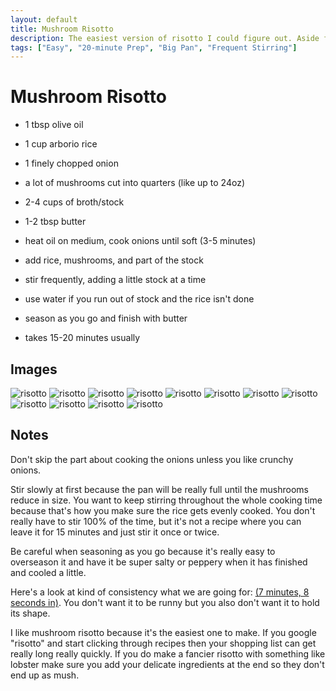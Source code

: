 ```yaml
---
layout: default
title: Mushroom Risotto
description: The easiest version of risotto I could figure out. Aside from the arborio rice you don't need any special ingredients or techniques.
tags: ["Easy", "20-minute Prep", "Big Pan", "Frequent Stirring"]
---
```


# Mushroom Risotto

- 1 tbsp olive oil
- 1 cup arborio rice
- 1 finely chopped onion
- a lot of mushrooms cut into quarters (like up to 24oz)
- 2-4 cups of broth/stock
- 1-2 tbsp butter

- heat oil on medium, cook onions until soft (3-5 minutes)
- add rice, mushrooms, and part of the stock
- stir frequently, adding a little stock at a time
- use water if you run out of stock and the rice isn't done
- season as you go and finish with butter
- takes 15-20 minutes usually

## Images

![risotto](/assets/images/recipes/risotto/risotto-1.jpg)
![risotto](/assets/images/recipes/risotto/risotto-2.jpg)
![risotto](/assets/images/recipes/risotto/risotto-3.jpg)
![risotto](/assets/images/recipes/risotto/risotto-4.jpg)
![risotto](/assets/images/recipes/risotto/risotto-5.jpg)
![risotto](/assets/images/recipes/risotto/risotto-6.jpg)
![risotto](/assets/images/recipes/risotto/risotto-7.jpg)
![risotto](/assets/images/recipes/risotto/risotto-8.jpg)
![risotto](/assets/images/recipes/risotto/risotto-9.jpg)
![risotto](/assets/images/recipes/risotto/risotto-10.jpg)
![risotto](/assets/images/recipes/risotto/risotto-11.jpg)
![risotto](/assets/images/recipes/risotto/risotto-12.jpg)

## Notes

Don't skip the part about cooking the onions unless you like crunchy onions.

Stir slowly at first because the pan will be really full until the mushrooms reduce in size. You want to keep stirring throughout the whole cooking time because that's how you make sure the rice gets evenly cooked. You don't really have to stir 100% of the time, but it's not a recipe where you can leave it for 15 minutes and just stir it once or twice.

Be careful when seasoning as you go because it's really easy to overseason it and have it be super salty or peppery when it has finished and cooled a little.

Here's a look at kind of consistency what we are going for: [(7 minutes, 8 seconds in)](https://youtu.be/-oxjhgVp4y4?t=428). You don't want it to be runny but you also don't want it to hold its shape. 

I like mushroom risotto because it's the easiest one to make. If you google "risotto" and start clicking through recipes then your shopping list can get really long really quickly. If you do make a fancier risotto with something like lobster make sure you add your delicate ingredients at the end so they don't end up as mush.